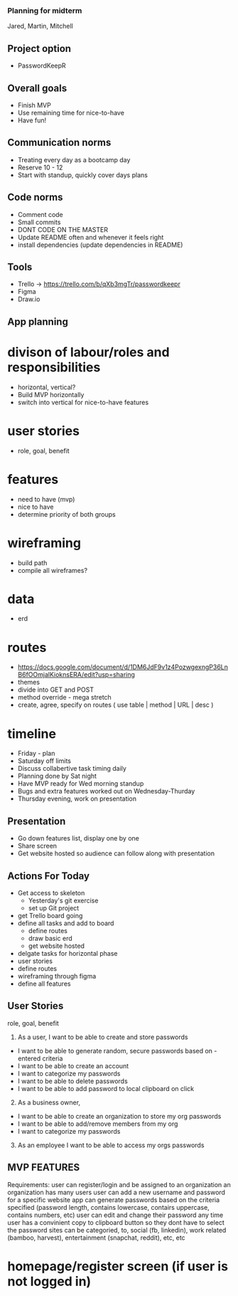 ### Planning for midterm
Jared, Martin, Mitchell

## Project option
- PasswordKeepR

## Overall goals
- Finish MVP
- Use remaining time for nice-to-have
- Have fun!

## Communication norms
- Treating every day as a bootcamp day
- Reserve 10 - 12
- Start with standup, quickly cover days plans

## Code norms
- Comment code
- Small commits
- DONT CODE ON THE MASTER
- Update README often and whenever it feels right
- install dependencies (update dependencies in README)

## Tools
- Trello -> https://trello.com/b/qXb3mgTr/passwordkeepr
- Figma
- Draw.io

## App planning

# divison of labour/roles and responsibilities
- horizontal, vertical?
- Build MVP horizontally
- switch into vertical for nice-to-have features

# user stories
- role, goal, benefit

# features
- need to have (mvp)
- nice to have
- determine priority of both groups

# wireframing
- build path
- compile all wireframes?

# data
- erd

# routes
- https://docs.google.com/document/d/1DM6JdF9v1z4PozwgexngP36LnB6fOOmjalKioknsERA/edit?usp=sharing
- themes
- divide into GET and POST
- method override - mega stretch
- create, agree, specify on routes ( use table | method | URL | desc )

# timeline
- Friday - plan
- Saturday off limits
- Discuss collabertive task timing daily
- Planning done by Sat night
- Have MVP ready for Wed morning standup
- Bugs and extra features worked out on Wednesday-Thurday
- Thursday evening, work on presentation

## Presentation

- Go down features list, display one by one
- Share screen
- Get website hosted so audience can follow along with presentation

## Actions For Today
- Get access to skeleton
  - Yesterday's git exercise
  - set up Git project
- get Trello board going
- define all tasks and add to board
  - define routes
  - draw basic erd
  - get website hosted
- delgate tasks for horizontal phase
- user stories
- define routes
- wireframing through figma
- define all features


## User Stories
role, goal, benefit
1. As a user, I want to be able to create and store passwords
- I want to be able to generate random, secure passwords based on - entered criteria
- I want to be able to create an account
- I want to categorize my passwords
- I want to be able to delete passwords
- I want to be able to add password to local clipboard on click
2. As a business owner,
- I want to be able to create an organization to store my org passwords
- I want to be able to add/remove members from my org
- I want to categorize my passwords
3. As an employee I want to be able to access my orgs passwords

## MVP FEATURES

Requirements:
user can register/login and be assigned to an organization
an organization has many users
user can add a new username and password for a specific website
app can generate passwords based on the criteria specified (password length, contains lowercase, contairs uppercase, contains numbers, etc)
user can edit and change their password any time
user has a convinient copy to clipboard button so they dont have to select the password
sites can be categoried, to, social (fb, linkedin), work related (bamboo, harvest), entertainment (snapchat, reddit), etc, etc

# homepage/register screen (if user is not logged in)
#
